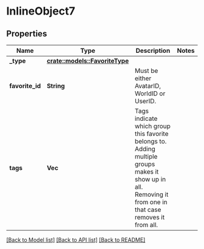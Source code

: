 # InlineObject7

## Properties

Name | Type | Description | Notes
------------ | ------------- | ------------- | -------------
**_type** | [**crate::models::FavoriteType**](FavoriteType.md) |  | 
**favorite_id** | **String** | Must be either AvatarID, WorldID or UserID. | 
**tags** | **Vec<String>** | Tags indicate which group this favorite belongs to. Adding multiple groups makes it show up in all. Removing it from one in that case removes it from all. | 

[[Back to Model list]](../README.md#documentation-for-models) [[Back to API list]](../README.md#documentation-for-api-endpoints) [[Back to README]](../README.md)


